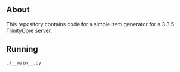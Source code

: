 ## About
This repository contains code for a simple item generator for a 3.3.5 [TrinityCore](https://www.trinitycore.org/) server.

## Running
```bash
./__main__.py
```

